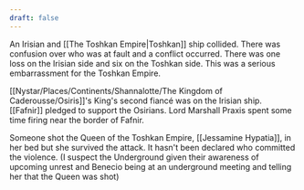 ```yaml
---
draft: false
---
```

An Irisian and [[The Toshkan Empire|Toshkan]] ship collided. There was confusion over who was at fault and a conflict occurred. There was one loss on the Irisian side and six on the Toshkan side. This was a serious embarrassment for the Toshkan Empire. 

[[Nystar/Places/Continents/Shannalotte/The Kingdom of Caderousse/Osiris]]'s King's second fiancé was on the Irisian ship. [[Fafnir]] pledged to support the Osirians. Lord Marshall Praxis spent some time firing near the border of Fafnir. 

Someone shot the Queen of the Toshkan Empire, [[Jessamine Hypatia]], in her bed but she survived the attack. It hasn't been declared who committed the violence. (I suspect the Underground given their awareness of upcoming unrest and Benecio being at an underground meeting and telling her that the Queen was shot)

